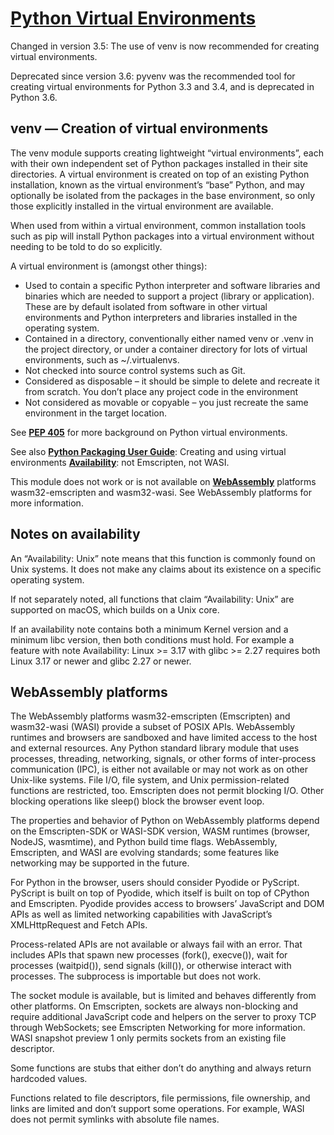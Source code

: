 # **[Python Virtual Environments](https://docs.python.org/3/library/venv.html)**

Changed in version 3.5: The use of venv is now recommended for creating virtual environments.

Deprecated since version 3.6: pyvenv was the recommended tool for creating virtual environments for Python 3.3 and 3.4, and is deprecated in Python 3.6.

## venv — Creation of virtual environments

The venv module supports creating lightweight “virtual environments”, each with their own independent set of Python packages installed in their site directories. A virtual environment is created on top of an existing Python installation, known as the virtual environment’s “base” Python, and may optionally be isolated from the packages in the base environment, so only those explicitly installed in the virtual environment are available.

When used from within a virtual environment, common installation tools such as pip will install Python packages into a virtual environment without needing to be told to do so explicitly.

A virtual environment is (amongst other things):

- Used to contain a specific Python interpreter and software libraries and binaries which are needed to support a project (library or application). These are by default isolated from software in other virtual environments and Python interpreters and libraries installed in the operating system.
- Contained in a directory, conventionally either named venv or .venv in the project directory, or under a container directory for lots of virtual environments, such as ~/.virtualenvs.
- Not checked into source control systems such as Git.
- Considered as disposable – it should be simple to delete and recreate it from scratch. You don’t place any project code in the environment
- Not considered as movable or copyable – you just recreate the same environment in the target location.

See **[PEP 405](https://peps.python.org/pep-0405/)** for more background on Python virtual environments.

See also **[Python Packaging User Guide](https://packaging.python.org/guides/installing-using-pip-and-virtual-environments/#create-and-use-virtual-environments)**: Creating and using virtual environments
**[Availability](https://docs.python.org/3/library/intro.html#availability)**: not Emscripten, not WASI.

This module does not work or is not available on **[WebAssembly](https://webassembly.org/)** platforms wasm32-emscripten and wasm32-wasi. See WebAssembly platforms for more information.

## Notes on availability

An “Availability: Unix” note means that this function is commonly found on Unix systems. It does not make any claims about its existence on a specific operating system.

If not separately noted, all functions that claim “Availability: Unix” are supported on macOS, which builds on a Unix core.

If an availability note contains both a minimum Kernel version and a minimum libc version, then both conditions must hold. For example a feature with note Availability: Linux >= 3.17 with glibc >= 2.27 requires both Linux 3.17 or newer and glibc 2.27 or newer.

## WebAssembly platforms

The WebAssembly platforms wasm32-emscripten (Emscripten) and wasm32-wasi (WASI) provide a subset of POSIX APIs. WebAssembly runtimes and browsers are sandboxed and have limited access to the host and external resources. Any Python standard library module that uses processes, threading, networking, signals, or other forms of inter-process communication (IPC), is either not available or may not work as on other Unix-like systems. File I/O, file system, and Unix permission-related functions are restricted, too. Emscripten does not permit blocking I/O. Other blocking operations like sleep() block the browser event loop.

The properties and behavior of Python on WebAssembly platforms depend on the Emscripten-SDK or WASI-SDK version, WASM runtimes (browser, NodeJS, wasmtime), and Python build time flags. WebAssembly, Emscripten, and WASI are evolving standards; some features like networking may be supported in the future.

For Python in the browser, users should consider Pyodide or PyScript. PyScript is built on top of Pyodide, which itself is built on top of CPython and Emscripten. Pyodide provides access to browsers’ JavaScript and DOM APIs as well as limited networking capabilities with JavaScript’s XMLHttpRequest and Fetch APIs.

Process-related APIs are not available or always fail with an error. That includes APIs that spawn new processes (fork(), execve()), wait for processes (waitpid()), send signals (kill()), or otherwise interact with processes. The subprocess is importable but does not work.

The socket module is available, but is limited and behaves differently from other platforms. On Emscripten, sockets are always non-blocking and require additional JavaScript code and helpers on the server to proxy TCP through WebSockets; see Emscripten Networking for more information. WASI snapshot preview 1 only permits sockets from an existing file descriptor.

Some functions are stubs that either don’t do anything and always return hardcoded values.

Functions related to file descriptors, file permissions, file ownership, and links are limited and don’t support some operations. For example, WASI does not permit symlinks with absolute file names.
